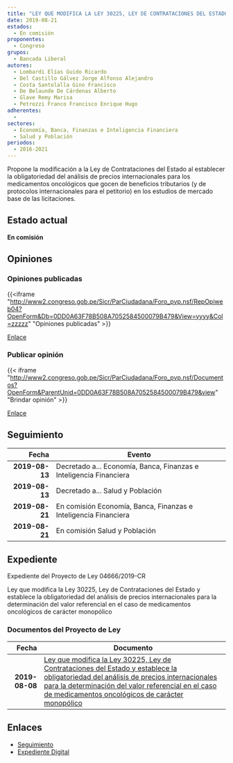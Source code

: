 ```yaml
---
title: "LEY QUE MODIFICA LA LEY 30225, LEY DE CONTRATACIONES DEL ESTADO Y ESTABLECE LA OBLIGATORIEDAD DEL ANÁLISIS DE PRECIOS INTERNACIONALES PARA LA DETERMINACIÓN DEL VALOR REFERENCIAL EN EL CASO DE MEDICAMENTOS ONGOLÓGICOS DE CARÁCTER MONOPÓLICO."
date: 2019-08-21
estados: 
  - En comisión
proponentes: 
  - Congreso
grupos: 
  - Bancada Liberal
autores: 
  - Lombardi Elías Guido Ricardo
  - Del Castillo Gálvez Jorge Alfonso Alejandro
  - Costa Santolalla Gino Francisco
  - De Belaunde De Cárdenas Alberto
  - Glave Remy Marisa
  - Petrozzi Franco Francisco Enrique Hugo
adherentes: 
  - 
sectores: 
  - Economía, Banca, Finanzas e Inteligencia Financiera
  - Salud y Población
periodos: 
  - 2016-2021
---
```


Propone la modificación a la Ley de Contrataciones del Estado al establecer la obligatoriedad del análisis de precios internacionales para los medicamentos oncológicos que gocen de beneficios tributarios (y de protocolos internacionales para el petitorio) en los estudios de mercado base de las licitaciones.


## Estado actual

**En comisión**

## Opiniones

### Opiniones publicadas

{{<iframe "http://www2.congreso.gob.pe/Sicr/ParCiudadana/Foro_pvp.nsf/RepOpiweb04?OpenForm&Db=0DD0A63F78B508A7052584500079B479&View=yyyy&Col=zzzzz" "Opiniones publicadas" >}}

[Enlace](http://www2.congreso.gob.pe/Sicr/ParCiudadana/Foro_pvp.nsf/RepOpiweb04?OpenForm&Db=0DD0A63F78B508A7052584500079B479&View=yyyy&Col=zzzzz)
### Publicar opinión

{{< iframe "http://www2.congreso.gob.pe/Sicr/ParCiudadana/Foro_pvp.nsf/Documentos?OpenForm&ParentUnid=0DD0A63F78B508A7052584500079B479&view" "Brindar opinión" >}}

[Enlace](http://www2.congreso.gob.pe/Sicr/ParCiudadana/Foro_pvp.nsf/Documentos?OpenForm&ParentUnid=0DD0A63F78B508A7052584500079B479&view)

## Seguimiento

| Fecha | Evento |
|------:|--------|
| **2019-08-13** | Decretado a... Economía, Banca, Finanzas e Inteligencia Financiera|
| **2019-08-13** | Decretado a... Salud y Población|
| **2019-08-21** | En comisión Economía, Banca, Finanzas e Inteligencia Financiera|
| **2019-08-21** | En comisión Salud y Población|


## Expediente

Expediente del Proyecto de Ley 04666/2019-CR

Ley que modifica la Ley 30225, Ley de Contrataciones del Estado y establece la obligatoriedad del análisis de precios internacionales para la determinación del valor referencial en el caso de medicamentos oncológicos de carácter monopólico


### Documentos del Proyecto de Ley

| Fecha | Documento |
|------:|--------|
| **2019-08-08** | [Ley que modifica la Ley 30225, Ley de Contrataciones del Estado y establece la obligatoriedad del análisis de precios internacionales para la determinación del valor referencial en el caso de medicamentos oncológicos de carácter monopólico](http://www.leyes.congreso.gob.pe/Documentos/2016_2021/Proyectos_de_Ley_y_de_Resoluciones_Legislativas/PL0466620190808.pdf) |

## Enlaces 

- [Seguimiento](http://www2.congreso.gob.pe/Sicr/TraDocEstProc/CLProLey2016.nsf/f7fff46988ca05b1052578e100829cc7/3a73defb96a59d6305258450007ecef9?OpenDocument)
- [Expediente Digital](http://www2.congreso.gob.pe/Sicr/TraDocEstProc/CLProLey2016.nsf/f7fff46988ca05b1052578e100829cc7/3a73defb96a59d6305258450007ecef9?OpenDocument&Click=05257FB7005EB655.eb71d0cf91d8294e05256cdf006b5706/$Body/0.1C6C)
